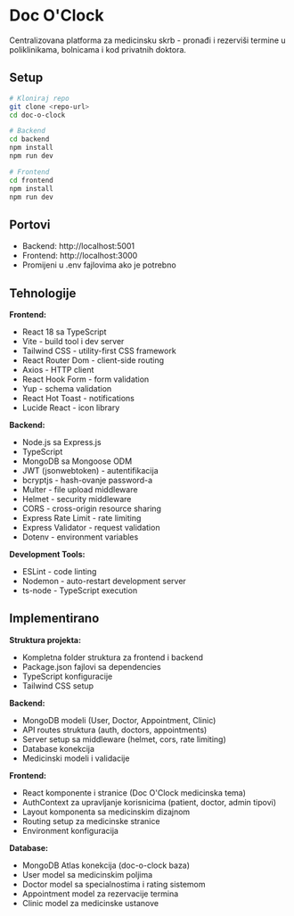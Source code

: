 # Doc O'Clock

Centralizovana platforma za medicinsku skrb - pronađi i rezerviši termine u poliklinikama, bolnicama i kod privatnih doktora.

## Setup

```bash
# Kloniraj repo
git clone <repo-url>
cd doc-o-clock

# Backend
cd backend
npm install
npm run dev

# Frontend
cd frontend
npm install
npm run dev
```

## Portovi

- Backend: http://localhost:5001
- Frontend: http://localhost:3000 
- Promijeni u .env fajlovima ako je potrebno 

## Tehnologije

**Frontend:**
- React 18 sa TypeScript
- Vite - build tool i dev server
- Tailwind CSS - utility-first CSS framework
- React Router Dom - client-side routing
- Axios - HTTP client
- React Hook Form - form validation
- Yup - schema validation
- React Hot Toast - notifications
- Lucide React - icon library

**Backend:**
- Node.js sa Express.js
- TypeScript
- MongoDB sa Mongoose ODM
- JWT (jsonwebtoken) - autentifikacija
- bcryptjs - hash-ovanje password-a
- Multer - file upload middleware
- Helmet - security middleware
- CORS - cross-origin resource sharing
- Express Rate Limit - rate limiting
- Express Validator - request validation
- Dotenv - environment variables

**Development Tools:**
- ESLint - code linting
- Nodemon - auto-restart development server
- ts-node - TypeScript execution

## Implementirano

**Struktura projekta:**
- Kompletna folder struktura za frontend i backend
- Package.json fajlovi sa dependencies
- TypeScript konfiguracije
- Tailwind CSS setup

**Backend:**
- MongoDB modeli (User, Doctor, Appointment, Clinic)
- API routes struktura (auth, doctors, appointments)
- Server setup sa middleware (helmet, cors, rate limiting)
- Database konekcija
- Medicinski modeli i validacije

**Frontend:**
- React komponente i stranice (Doc O'Clock medicinska tema)
- AuthContext za upravljanje korisnicima (patient, doctor, admin tipovi)
- Layout komponenta sa medicinskim dizajnom
- Routing setup za medicinske stranice
- Environment konfiguracija

**Database:**
- MongoDB Atlas konekcija (doc-o-clock baza)
- User model sa medicinskim poljima
- Doctor model sa specialnostima i rating sistemom
- Appointment model za rezervacije termina
- Clinic model za medicinske ustanove